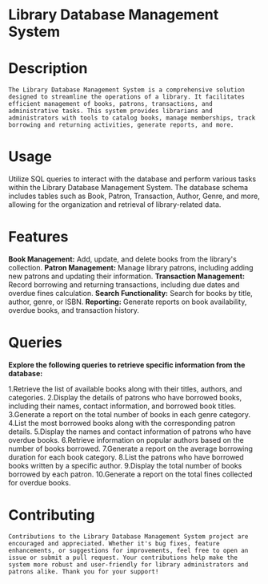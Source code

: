 # Library Database Management System

# Description
    The Library Database Management System is a comprehensive solution designed to streamline the operations of a library. It facilitates efficient management of books, patrons, transactions, and administrative tasks. This system provides librarians and administrators with tools to catalog books, manage memberships, track borrowing and returning activities, generate reports, and more.

# Usage
Utilize SQL queries to interact with the database and perform various tasks within the Library Database Management System. The database schema includes tables such as Book, Patron, Transaction, Author, Genre, and more, allowing for the organization and retrieval of library-related data.

# Features

**Book Management:** Add, update, and delete books from the library's collection.
**Patron Management:** Manage library patrons, including adding new patrons and updating their information.
**Transaction Management:** Record borrowing and returning transactions, including due dates and overdue fines calculation.
**Search Functionality:** Search for books by title, author, genre, or ISBN.
**Reporting:** Generate reports on book availability, overdue books, and transaction history.

# Queries

**Explore the following queries to retrieve specific information from the database:**

1.Retrieve the list of available books along with their titles, authors, and categories.
2.Display the details of patrons who have borrowed books, including their names, contact information, and borrowed book titles.
3.Generate a report on the total number of books in each genre category.
4.List the most borrowed books along with the corresponding patron details.
5.Display the names and contact information of patrons who have overdue books.
6.Retrieve information on popular authors based on the number of books borrowed.
7.Generate a report on the average borrowing duration for each book category.
8.List the patrons who have borrowed books written by a specific author.
9.Display the total number of books borrowed by each patron.
10.Generate a report on the total fines collected for overdue books.

# Contributing
    Contributions to the Library Database Management System project are encouraged and appreciated. Whether it's bug fixes, feature enhancements, or suggestions for improvements, feel free to open an issue or submit a pull request. Your contributions help make the system more robust and user-friendly for library administrators and patrons alike. Thank you for your support!
